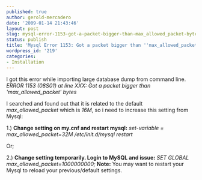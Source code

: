 ```yaml
---
published: true
author: gerold-mercadero
date: '2009-01-14 21:43:46'
layout: post
slug: mysql-error-1153-got-a-packet-bigger-than-max_allowed_packet-bytes
status: publish
title: 'Mysql Error 1153: Got a packet bigger than ''max_allowed_packet'' bytes '
wordpress_id: '219'
categories:
- Installation
---
```


I got this error while importing large database dump from command line.
     _ERROR 1153 (08S01) at line XXX: Got a packet bigger than 'max_allowed_packet' bytes_

I searched and found out that it is related to the default _max_allowed_packet_ which is _16M_, so i need to increase this setting from Mysql:

1.) **Change setting on my.cnf and restart mysql:**
    _set-variable = max_allowed_packet=32M
    /etc/init.d/mysql restart_

Or;

2.) **Change setting temporarily.  Login to MySQL and issue:**
    _SET GLOBAL max_allowed_packet=1000000000;_
    **Note:**  You may want to restart your Mysql to reload your previous/default settings.

